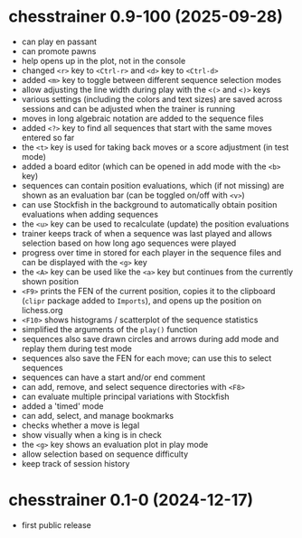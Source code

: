 # chesstrainer 0.9-100 (2025-09-28)

- can play en passant
- can promote pawns
- help opens up in the plot, not in the console
- changed `<r>` key to `<Ctrl-r>` and `<d>` key to `<Ctrl-d>`
- added `<m>` key to toggle between different sequence selection modes
- allow adjusting the line width during play with the `<(>` and `<)>` keys
- various settings (including the colors and text sizes) are saved across sessions and can be adjusted when the trainer is running
- moves in long algebraic notation are added to the sequence files
- added `<?>` key to find all sequences that start with the same moves entered so far
- the `<t>` key is used for taking back moves or a score adjustment (in test mode)
- added a board editor (which can be opened in add mode with the `<b>` key)
- sequences can contain position evaluations, which (if not missing) are shown as an evaluation bar (can be toggled on/off with `<v>`)
- can use Stockfish in the background to automatically obtain position evaluations when adding sequences
- the `<u>` key can be used to recalculate (update) the position evaluations
- trainer keeps track of when a sequence was last played and allows selection based on how long ago sequences were played
- progress over time in stored for each player in the sequence files and can be displayed with the `<g>` key
- the `<A>` key can be used like the `<a>` key but continues from the currently shown position
- `<F9>` prints the FEN of the current position, copies it to the clipboard (`clipr` package added to `Imports`), and opens up the position on lichess.org
- `<F10>` shows histograms / scatterplot of the sequence statistics
- simplified the arguments of the `play()` function
- sequences also save drawn circles and arrows during add mode and replay them during test mode
- sequences also save the FEN for each move; can use this to select sequences
- sequences can have a start and/or end comment
- can add, remove, and select sequence directories with `<F8>`
- can evaluate multiple principal variations with Stockfish
- added a 'timed' mode
- can add, select, and manage bookmarks
- checks whether a move is legal
- show visually when a king is in check
- the `<g>` key shows an evaluation plot in play mode
- allow selection based on sequence difficulty
- keep track of session history

# chesstrainer 0.1-0 (2024-12-17)

- first public release
